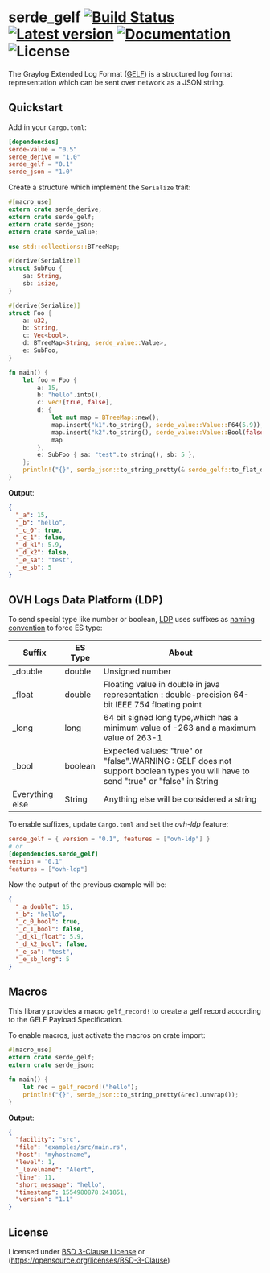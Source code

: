 # serde_gelf [![Build Status](https://travis-ci.org/cdumay/rust-serde_gelf.svg?branch=master)](https://travis-ci.org/cdumay/rust-serde_gelf) [![Latest version](https://img.shields.io/crates/v/serde_gelf.svg)](https://crates.io/crates/serde_gelf) [![Documentation](https://docs.rs/serde_gelf/badge.svg)](https://docs.rs/serde_gelf) ![License](https://img.shields.io/crates/l/serde_gelf.svg)

The Graylog Extended Log Format ([GELF](http://docs.graylog.org/en/latest/pages/gelf.html#gelf-payload-specification)) is a structured log format 
representation which can be sent over network as a JSON string.

## Quickstart

Add in your `Cargo.toml`:
```toml
[dependencies]
serde-value = "0.5"
serde_derive = "1.0"
serde_gelf = "0.1"
serde_json = "1.0"
```

Create a structure which implement the `Serialize` trait: 
```rust
#[macro_use]
extern crate serde_derive;
extern crate serde_gelf;
extern crate serde_json;
extern crate serde_value;

use std::collections::BTreeMap;

#[derive(Serialize)]
struct SubFoo {
    sa: String,
    sb: isize,
}

#[derive(Serialize)]
struct Foo {
    a: u32,
    b: String,
    c: Vec<bool>,
    d: BTreeMap<String, serde_value::Value>,
    e: SubFoo,
}

fn main() {
    let foo = Foo {
        a: 15,
        b: "hello".into(),
        c: vec![true, false],
        d: {
            let mut map = BTreeMap::new();
            map.insert("k1".to_string(), serde_value::Value::F64(5.9));
            map.insert("k2".to_string(), serde_value::Value::Bool(false));
            map
        },
        e: SubFoo { sa: "test".to_string(), sb: 5 },
    };
    println!("{}", serde_json::to_string_pretty(& serde_gelf::to_flat_dict(&foo).unwrap()).unwrap());
}
```
**Output**:
```json
{
  "_a": 15,
  "_b": "hello",
  "_c_0": true,
  "_c_1": false,
  "_d_k1": 5.9,
  "_d_k2": false,
  "_e_sa": "test",
  "_e_sb": 5
}
```

## OVH Logs Data Platform (LDP)

To send special type like number or boolean, [LDP](https://docs.ovh.com/gb/en/logs-data-platform/) uses suffixes as [naming convention](https://docs.ovh.com/gb/en/logs-data-platform/field-naming-conventions/) to force ES type:

| Suffix            | ES Type  | About                                                                                                                              |
|-------------------|----------|------------------------------------------------------------------------------------------------------------------------------------|
| _double           | double   | Unsigned number                                                                                                                    |
| _float            | double   | Floating value in double in java representation : double-precision 64-bit IEEE 754 floating point                                  |
| _long             | long     | 64 bit signed long type,which has a minimum value of -263 and a maximum value of 263-1                                             |
| _bool             | boolean  | Expected values: "true" or "false".WARNING : GELF does not support boolean types you will have to send "true" or "false" in String |
| Everything else   | String   | Anything else will be considered a string                                                                                          |

To enable suffixes, update `Cargo.toml` and set the *ovh-ldp* feature:
```toml
serde_gelf = { version = "0.1", features = ["ovh-ldp"] }
# or
[dependencies.serde_gelf]
version = "0.1"
features = ["ovh-ldp"]
```
Now the output of the previous example will be:
```json
{
  "_a_double": 15,
  "_b": "hello",
  "_c_0_bool": true,
  "_c_1_bool": false,
  "_d_k1_float": 5.9,
  "_d_k2_bool": false,
  "_e_sa": "test",
  "_e_sb_long": 5
}
```

## Macros

This library provides a macro `gelf_record!` to create a gelf record according 
to the GELF Payload Specification.

To enable macros, just activate the macros on crate import:

```rust
#[macro_use]
extern crate serde_gelf;
extern crate serde_json;

fn main() {
    let rec = gelf_record!("hello");
    println!("{}", serde_json::to_string_pretty(&rec).unwrap());
}
```
**Output**:
```json
{
  "facility": "src",
  "file": "examples/src/main.rs",
  "host": "myhostname",
  "level": 1,
  "_levelname": "Alert",
  "line": 11,
  "short_message": "hello",
  "timestamp": 1554980878.241851,
  "version": "1.1"
}
```

## License

Licensed under [BSD 3-Clause License](./LICENSE) or (https://opensource.org/licenses/BSD-3-Clause)